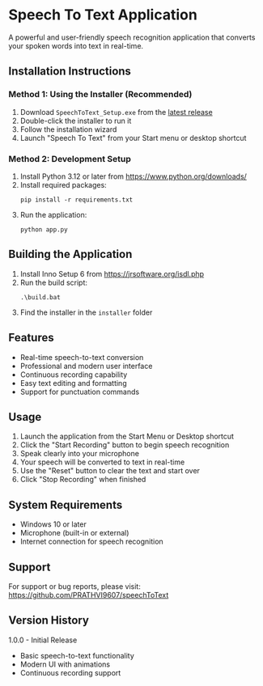 # Speech To Text Application

A powerful and user-friendly speech recognition application that converts your spoken words into text in real-time.

## Installation Instructions

### Method 1: Using the Installer (Recommended)
1. Download `SpeechToText_Setup.exe` from the [latest release](https://github.com/PRATHVI9607/speechToText/releases/latest)
2. Double-click the installer to run it
3. Follow the installation wizard
4. Launch "Speech To Text" from your Start menu or desktop shortcut

### Method 2: Development Setup

1. Install Python 3.12 or later from https://www.python.org/downloads/
2. Install required packages:
   ```
   pip install -r requirements.txt
   ```
3. Run the application:
   ```
   python app.py
   ```

## Building the Application

1. Install Inno Setup 6 from https://jrsoftware.org/isdl.php
2. Run the build script:
   ```
   .\build.bat
   ```
3. Find the installer in the `installer` folder

## Features

- Real-time speech-to-text conversion
- Professional and modern user interface
- Continuous recording capability
- Easy text editing and formatting
- Support for punctuation commands

## Usage

1. Launch the application from the Start Menu or Desktop shortcut
2. Click the "Start Recording" button to begin speech recognition
3. Speak clearly into your microphone
4. Your speech will be converted to text in real-time
5. Use the "Reset" button to clear the text and start over
6. Click "Stop Recording" when finished

## System Requirements

- Windows 10 or later
- Microphone (built-in or external)
- Internet connection for speech recognition

## Support

For support or bug reports, please visit:
https://github.com/PRATHVI9607/speechToText

## Version History

1.0.0 - Initial Release
- Basic speech-to-text functionality
- Modern UI with animations
- Continuous recording support
